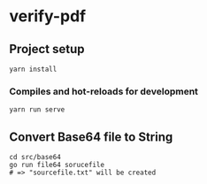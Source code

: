 # verify-pdf

## Project setup
```
yarn install
```

### Compiles and hot-reloads for development
```
yarn run serve
```

## Convert Base64 file to String
```
cd src/base64
go run file64 sorucefile
# => "sourcefile.txt" will be created 
```
